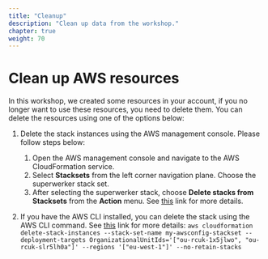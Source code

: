 ```yaml
---
title: "Cleanup"
description: "Clean up data from the workshop."
chapter: true
weight: 70
---
```


# Clean up AWS resources

In this workshop, we created some resources in your account, if you no longer want to use these resources, you need to delete them. You can delete the resources using one of the options below:

1. Delete the stack instances using the AWS management console. Please follow steps below:
    1. Open the AWS management console and navigate to the AWS CloudFormation service.
    2. Select **Stacksets** from the left corner navigation plane. Choose the superwerker stack set.
    3. After selecting the superwerker stack, choose **Delete stacks from Stacksets** from the **Action** menu. See [this](https://docs.aws.amazon.com/AWSCloudFormation/latest/UserGuide/stackinstances-delete.html#stackinstances-delete-console) link for more details.

2. If you have the AWS CLI installed, you can delete the stack using the AWS CLI command. See [this](https://docs.aws.amazon.com/AWSCloudFormation/latest/UserGuide/stackinstances-delete.html#stackinstances-delete-cli) link for more details: `aws cloudformation delete-stack-instances --stack-set-name my-awsconfig-stackset --deployment-targets OrganizationalUnitIds='["ou-rcuk-1x5jlwo", "ou-rcuk-slr5lh0a"]' --regions '["eu-west-1"]' --no-retain-stacks`
